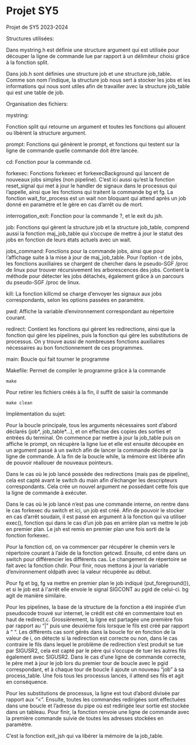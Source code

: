# Projet SY5

Projet de SY5 2023-2024

Structures utilisées: 

Dans mystring.h est définie une structure argument qui est utilisée pour découper la ligne de commande lue par rapport à un délimiteur choisi grâce à la fonction split.

Dans job.h sont définies une structure job et une structure  job_table. Comme son nom l’indique, la structure job nous sert à stocker les jobs et les informations qui nous sont utiles afin de travailler avec la structure job_table qui est une table de job.


Organisation des fichiers:

mystring:

Fonction split qui retourne un argument et toutes les fonctions qui allouent ou libèrent la structure argument.

prompt:
Fonctions qui génèrent le prompt, et fonctions qui testent sur la ligne de commande quelle commande doit être lancée.

cd:
Fonction pour la commande cd.

forkexec:
Fonctions forkexec et forkexecBackground qui lancent de nouveaux jobs simples (non pipeline). C’est ici aussi qu’est la fonction reset_signal qui met à jour le handler de signaux dans le processus qui l’appelle, ainsi que les fonctions qui traitent la commande bg et fg. La fonction wait_for_process est un wait non bloquant qui attend après un job donné en paramètre et le gère en cas d’arrêt ou de mort.

interrogation_exit:
Fonction pour la commande ?, et le exit du jsh.

job:
Fonctions qui gèrent la structure job et la structure job_table, comprend aussi la fonction maj_job_table qui s’occupe de mettre à jour le statut des jobs en fonction de leurs états actuels avec un wait.

jobs_command:
Fonctions pour la commande jobs, ainsi que pour l’affichage suite à la mise à jour de maj_job_table.
Pour l’option -t de jobs, les fonctions auxiliaires se chargent de chercher dans le pseudo-SGF /proc de linux pour trouver récursivement les arborescences des jobs.
Contient la méthode pour détecter les jobs détachés, également grâce à un parcours du pseudo-SGF /proc de linux.


kill:
La fonction killcmd se charge d’envoyer les signaux aux jobs correspondants, selon les options passées en paramètre.

pwd:
Affiche la variable d’environnement correspondant au répertoire courant.

redirect:
Contient les fonctions qui gèrent les redirections, ainsi que la fonction qui gère les pipelines, puis la fonction qui gère les substitutions de processus. On y trouve aussi de nombreuses fonctions auxiliaires nécessaires au bon fonctionnement de ces programmes.

main:
Boucle qui fait tourner le programme

Makefile: 
Permet de compiler le programme grâce à la commande 
```
make
```
Pour retirer les fichiers créés  à la fin, il suffit de saisir la commande
```
make clean
```


Implémentation du sujet:

Pour la boucle principale, tous les arguments nécessaires sont d’abord déclarés (job*, job_table*...), et on effectue des copies des sorties et entrées du terminal. On commence par mettre à jour la job_table puis on affiche le prompt, on récupère la ligne lue et elle est  ensuite découpée en un argument passé à un switch afin de lancer la commande décrite par la ligne de commande. À la fin de la boucle while, la mémoire est libérée afin de pouvoir réallouer de nouveaux pointeurs.

Dans le cas où le job lancé possède des redirections (mais pas de pipeline), cela est capté avant le switch du main afin d’échanger les descripteurs correspondants. Cela crée un nouvel argument ne possédant cette fois que la ligne de commande à exécuter. 

Dans le cas où le job lancé n’est pas une commande interne, on rentre dans le cas forkexec du switch et ici, un job est créé. Afin de pouvoir le stocker en cas d’arrêt soudain, il est passé en argument à la fonction qui va utiliser exec(), fonction qui dans le cas d’un job pas en arrière plan va mettre le job en premier plan. Le jsh est remis en premier plan une fois sorti de la fonction forkexec. 

Pour la fonction cd, on va commencer par récupérer le chemin vers le répertoire courant à l’aide de la fonction getcwd. Ensuite, cd entre dans un switch pour différencier les différents cas. Le changement de répertoire se fait avec la fonction chdir. Pour finir, nous mettons à jour la variable d’environnement oldpath avec la valeur récupérée au début.

Pour fg et bg, fg va mettre en premier plan le job indiqué (put_foreground()), et si le job est à l'arrêt elle envoie le signal SIGCONT au pgid de celui-ci. bg agit de manière similaire.

Pour les pipelines, la base de la structure de la fonction a été inspirée d’un pseudocode trouvé sur internet, le crédit est cité en commentaire tout en haut de redirect.c. Grossièrement, la ligne est partagée une première fois par rapport au “|” puis une deuxième fois lorsque le fils est créé par rapport à “ “. Les différents cas sont gérés dans la boucle for en fonction de la valeur de i, on détecte si la redirection est correcte ou non, dans le cas contraire le fils dans lequel le problème de redirection s’est produit se tue par SIGUSR2, cela est capté par le père qui s’occupe de tuer les autres fils également avec SIGUSR2. Dans le cas d’une ligne de commande correcte, le père met à jour le job lors du premier tour de boucle avec le pgid correspondant, et à chaque tour de boucle il ajoute un nouveau “job” à sa process_table. Une fois tous les processus lancés, il attend ses fils et agit en conséquence.

Pour les substitutions de processus, la ligne est tout d’abord divisée par rapport aux “<”. Ensuite, toutes les commandes redirigées sont effectuées dans une boucle et l’adresse du pipe où est redirigée leur sortie est stockée dans un tableau. Pour finir, la fonction renvoie une ligne de commande avec la première commande suivie de toutes les adresses stockées en paramètre.

C’est la fonction exit_jsh qui va libérer la mémoire de la job_table.
